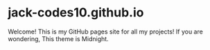 # jack-codes10.github.io
Welcome! This is my GitHub pages site for all my projects!
If you are wondering, This theme is Midnight.
